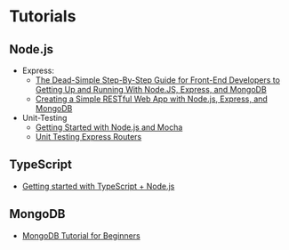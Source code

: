 # Tutorials

## Node.js
* Express:
  * [The Dead-Simple Step-By-Step Guide for Front-End Developers to Getting Up and Running With Node.JS, Express, and MongoDB](https://closebrace.com/tutorials/2017-03-02/the-dead-simple-step-by-step-guide-for-front-end-developers-to-getting-up-and-running-with-nodejs-express-and-mongodb)
  * [Creating a Simple RESTful Web App with Node.js, Express, and MongoDB](https://closebrace.com/tutorials/2017-03-02/creating-a-simple-restful-web-app-with-nodejs-express-and-mongodb)
* Unit-Testing
  * [Getting Started with Node.js and Mocha](https://semaphoreci.com/community/tutorials/getting-started-with-node-js-and-mocha)
  * [Unit Testing Express Routers](http://evanshortiss.com/development/javascript/2016/04/15/express-testing-using-ioc.html)

## TypeScript
* [Getting started with TypeScript + Node.js](https://blog.risingstack.com/building-a-node-js-app-with-typescript-tutorial/)


## MongoDB
* [ MongoDB Tutorial for Beginners ](https://www.guru99.com/mongodb-tutorials.html)
